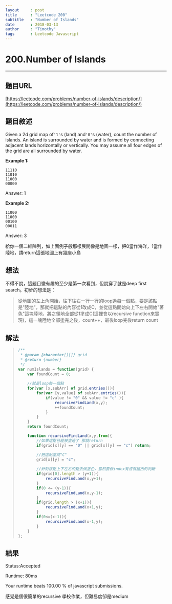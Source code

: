 ```yaml
---
layout     : post
title      : "Leetcode 200"
subtitle   : "Number of Islands"
date       : 2018-03-13
author     : "Timothy"
tags       : Leetcode Javascript
---
```

# 200.Number of Islands

---

## 題目URL

[https://leetcode.com/problems/number-of-islands/description/](https://leetcode.com/problems/number-of-islands/description/)

## 題目敘述

Given a 2d grid map of`'1'`s \(land\) and`'0'`s \(water\), count the number of islands. An island is surrounded by water and is formed by connecting adjacent lands horizontally or vertically. You may assume all four edges of the grid are all surrounded by water.

**Example 1:**

```
11110
11010
11000
00000
```

Answer: 1

**Example 2:**

```
11000
11000
00100
00011
```

Answer: 3



給你一個二維陣列，如上面例子般那樣展開像是地圖一樣，把0當作海洋，1當作陸地，請return這張地圖上有幾座小島



## 想法

不得不說，這題目蠻有趣的至少是第一次看到，但說穿了就是deep first search。初步的想法是：

> 從地圖的左上角開始，往下往右一行一行的loop過每一個點，要是該點是"陸地"，那就把這點的內容從1改成C，並從這點開始向上下左右開始"著色"這塊陸地，將之領地全部從1塗成C\(這裡會以recursive function來實現\)，這一塊陸地全部塗完之後，count++，最後loop完後return count



## 解法

> ```js
> /**
>  * @param {character[][]} grid
>  * @return {number}
>  */
> var numIslands = function(grid) {
>     var foundCount = 0;
>     
>     //就是loop每一個點
>     for(var [x,subArr] of grid.entries()){
>         for(var [y,value] of subArr.entries()){
>             if(value != "0" && value != "c" ){
>                 recursiveFindLand(x,y);
>                 ++foundCount;
>             }
>         }
>     }
>     return foundCount;
>
>     function recursiveFindLand(x,y,from){
>         //如果這點已經被塗過了 那就return
>         if(grid[x][y] == "0" || grid[x][y] == "c") return;
>
>         //把這點塗成"C"
>         grid[x][y] = "c";
>         
>         //針對該點上下左右的點去做塗色，當然要做index有沒有超出的判斷
>         if(grid[0].length > (y+1)){
>             recursiveFindLand(x,y+1);
>         }
>         if(0 <= (y-1)){
>             recursiveFindLand(x,y-1);
>         }
>         if(grid.length > (x+1)){
>             recursiveFindLand(x+1,y);
>         }
>         if(0<=(x-1)){
>             recursiveFindLand(x-1,y);
>         }
>     }
> };
> ```

## 結果

Status:Accepted

Runtime: 80ms

Your runtime beats 100.00 % of javascript submissions.



感覺是個很簡單的recursive 學校作業，但難易度卻是medium

